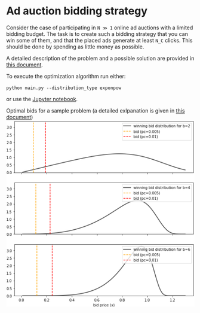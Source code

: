 # Ad auction bidding strategy

Consider the case of participating in `N ≫ 1` online ad auctions with a limited bidding 
budget. The task is to create such a bidding strategy that you can win some of them, and 
that the placed ads generate at least `N_C` clicks. This should be done by spending as 
little money as possible.

A detailed description of the problem and a possible solution are provided 
in [this document](pdf/bidding_strategy.pdf).  

To execute the optimization algorithm run either:
```shell script
python main.py --distribution_type exponpow
```
or use the [Jupyter notebook](Example.ipynb).


Optimal bids for a sample problem (a detailed exlpanation 
is given in [this document](pdf/bidding_strategy.pdf))
<img width="600" alt="teaser" src="./pdf/fig/biding_strategy.png">
